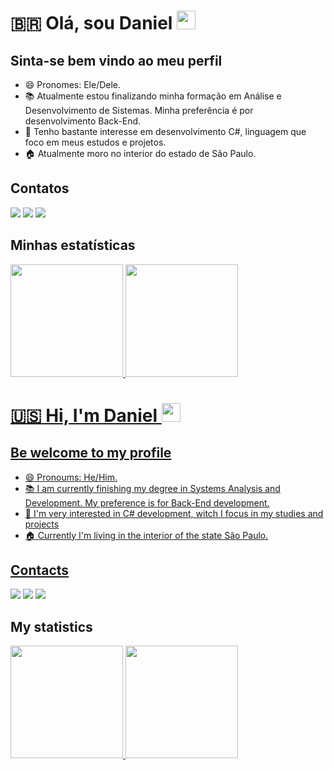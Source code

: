 # :brazil: Olá, sou Daniel <img src="https://cdn.jsdelivr.net/gh/devicons/devicon@latest/icons/devicon/devicon-original.svg" height="30"/>
          
## Sinta-se bem vindo ao meu perfil

 - :smile: Pronomes: Ele/Dele.
 - :books: Atualmente estou finalizando minha formação em Análise e
   Desenvolvimento de Sistemas. Minha preferência é por desenvolvimento
   Back-End.
 - :pencil: Tenho bastante interesse em desenvolvimento C#, linguagem que foco em meus estudos e projetos.
 - :house: Atualmente moro no interior do estado de São Paulo.

## Contatos
<div>
<a href="https://instagram.com/dhslopes" target="_blank"><img loading="lazy" src="https://img.shields.io/badge/-Instagram-%23E4405F?style=for-the-badge&logo=instagram&logoColor=white" target="_blank"></a>
<a href = "mailto:daniel.h.s.lopes@gmail.com"><img loading="lazy" src="https://img.shields.io/badge/Gmail-D14836?style=for-the-badge&logo=gmail&logoColor=white" target="_blank"></a>
<a href="https://www.linkedin.com/in/DHSLopes" target="_blank"><img loading="lazy" src="https://img.shields.io/badge/-LinkedIn-%230077B5?style=for-the-badge&logo=linkedin&logoColor=white" target="_blank"></a>   
</div>

## Minhas estatísticas
<div>
<a href="https://github.com/DHSLopes">
<img loading="lazy" height="180em" src="https://github-readme-stats.vercel.app/api/top-langs/?username=DHSLopes&layout=compact&langs_count=7&theme=dracula"/>
<img loading="lazy" height="180em" src="https://github-readme-stats.vercel.app/api?username=DHSLopes&show_icons=true&theme=dracula&include_all_commits=true&count_private=true"/>
</div>


# :us: Hi, I'm Daniel <img src="https://cdn.jsdelivr.net/gh/devicons/devicon@latest/icons/devicon/devicon-original.svg" height="30"/>
## Be welcome to my profile

 - :smile: Pronoums: He/Him.
 - :books: I am currently finishing my degree in Systems Analysis and
Development. My preference is for Back-End development.
 - :pencil: I'm very interested in C# development, witch I focus in my studies and projects
 - :house: Currently I'm living in the interior of the state São Paulo.


## Contacts
<div>
<a href="https://instagram.com/dhslopes" target="_blank"><img loading="lazy" src="https://img.shields.io/badge/-Instagram-%23E4405F?style=for-the-badge&logo=instagram&logoColor=white" target="_blank"></a>
<a href = "mailto:daniel.h.s.lopes@gmail.com"><img loading="lazy" src="https://img.shields.io/badge/Gmail-D14836?style=for-the-badge&logo=gmail&logoColor=white" target="_blank"></a>
<a href="https://www.linkedin.com/in/DHSLopes" target="_blank"><img loading="lazy" src="https://img.shields.io/badge/-LinkedIn-%230077B5?style=for-the-badge&logo=linkedin&logoColor=white" target="_blank"></a>   
</div>

## My statistics
<div>
<a href="https://github.com/DHSLopes">
<img loading="lazy" height="180em" src="https://github-readme-stats.vercel.app/api/top-langs/?username=DHSLopes&layout=compact&langs_count=7&theme=dracula"/>
<img loading="lazy" height="180em" src="https://github-readme-stats.vercel.app/api?username=DHSLopes&show_icons=true&theme=dracula&include_all_commits=true&count_private=true"/>
</div>
